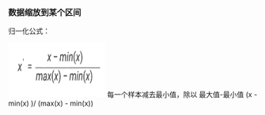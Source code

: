  ### 数据缩放到某个区间

归一化公式：

![process](res/process_1.png)
 每一个样本减去最小值，除以  最大值-最小值
(x - min(x) )/ (max(x) - min(x))
